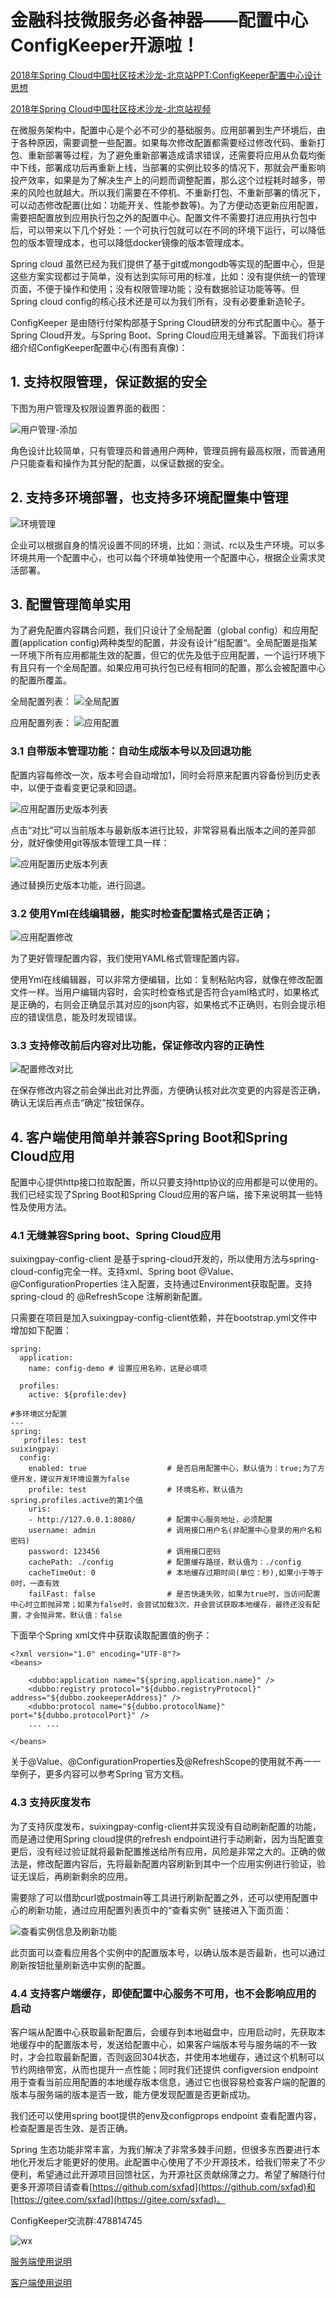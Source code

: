 # 金融科技微服务必备神器——配置中心ConfigKeeper开源啦！

[2018年Spring Cloud中国社区技术沙龙-北京站PPT:ConfigKeeper配置中心设计思想](doc/ConfigKeeper配置中心设计思想.pptx)

[2018年Spring Cloud中国社区技术沙龙-北京站视频](https://www.itdks.com/eventlist/detail/2749)

在微服务架构中，配置中心是个必不可少的基础服务。应用部署到生产环境后，由于各种原因，需要调整一些配置。如果每次修改配置都需要经过修改代码、重新打包、重新部署等过程，为了避免重新部署造成请求错误，还需要将应用从负载均衡中下线，部署成功后再重新上线，当部署的实例比较多的情况下，那就会严重影响投产效率，如果是为了解决生产上的问题而调整配置，那么这个过程耗时越多，带来的风险也就越大。所以我们需要在不停机、不重新打包、不重新部署的情况下，可以动态修改配置(比如：功能开关、性能参数等)。为了方便动态更新应用配置，需要把配置放到应用执行包之外的配置中心。配置文件不需要打进应用执行包中后，可以带来以下几个好处：一个可执行包就可以在不同的环境下运行，可以降低包的版本管理成本，也可以降低docker镜像的版本管理成本。

Spring cloud 虽然已经为我们提供了基于git或mongodb等实现的配置中心，但是这些方案实现都过于简单，没有达到实际可用的标准，比如：没有提供统一的管理页面，不便于操作和使用；没有权限管理功能；没有数据验证功能等等。但Spring cloud config的核心技术还是可以为我们所有，没有必要重新造轮子。

ConfigKeeper 是由随行付架构部基于Spring Cloud研发的分布式配置中心。基于Spring Cloud开发。与Spring Boot、Spring Cloud应用无缝兼容。下面我们将详细介绍ConfigKeeper配置中心(有图有真像)：

## 1. 支持权限管理，保证数据的安全

下图为用户管理及权限设置界面的截图：

![用户管理-添加](doc/UserManage-add.png)

角色设计比较简单，只有管理员和普通用户两种，管理员拥有最高权限，而普通用户只能查看和操作为其分配的配置，以保证数据的安全。

## 2. 支持多环境部署，也支持多环境配置集中管理

![环境管理](doc/envManage.png)

企业可以根据自身的情况设置不同的环境，比如：测试、rc以及生产环境。可以多环境共用一个配置中心，也可以每个环境单独使用一个配置中心，根据企业需求灵活部署。

## 3. 配置管理简单实用

为了避免配置内容耦合问题，我们只设计了全局配置（global config）和应用配置(application config)两种类型的配置，并没有设计”组配置“。全局配置是指某一环境下所有应用都能生效的配置，但它的优先及低于应用配置，一个运行环境下有且只有一个全局配置。如果应用可执行包已经有相同的配置，那么会被配置中心的配置所覆盖。

全局配置列表：
![全局配置](doc/globalConfig.png)

应用配置列表：
![应用配置](doc/applicationConfig.png)

### 3.1 自带版本管理功能：自动生成版本号以及回退功能

配置内容每修改一次，版本号会自动增加1，同时会将原来配置内容备份到历史表中，以便于查看变更记录和回退。

![应用配置历史版本列表](doc/applicationConfig-history.png)

点击“对比”可以当前版本与最新版本进行比较，非常容易看出版本之间的差异部分，就好像使用git等版本管理工具一样：

![应用配置历史版本列表](doc/applicationConfig-history-diff.png)

通过替换历史版本功能，进行回退。

### 3.2 使用Yml在线编辑器，能实时检查配置格式是否正确；

![应用配置修改](doc/applicationConfig-add.png)

为了更好管理配置内容，我们使用YAML格式管理配置内容。

使用Yml在线编辑器，可以非常方便编辑，比如：复制粘贴内容，就像在修改配置文件一样。当用户编辑内容时，会实时检查格式是否符合yaml格式时，如果格式是正确的，右则会正确显示其对应的json内容，如果格式不正确则，右则会提示相应的错误信息，能及时发现错误。

### 3.3 支持修改前后内容对比功能，保证修改内容的正确性

![配置修改对比](doc/diff.png)

在保存修改内容之前会弹出此对比界面，方便确认核对此次变更的内容是否正确，确认无误后再点击“确定”按钮保存。

## 4. 客户端使用简单并兼容Spring Boot和Spring Cloud应用

配置中心提供http接口拉取配置，所以只要支持http协议的应用都是可以使用的。我们已经实现了Spring Boot和Spring Cloud应用的客户端，接下来说明其一些特性及使用方法。

### 4.1 无缝兼容Spring boot、Spring Cloud应用

suixingpay-config-client 是基于spring-cloud开发的，所以使用方法与spring-cloud-config完全一样。支持xml、Spring boot @Value、@ConfigurationProperties 注入配置，支持通过Environment获取配置。支持 spring-cloud 的 @RefreshScope 注解刷新配置。

只需要在项目是加入suixingpay-config-client依赖，并在bootstrap.yml文件中增加如下配置：

    spring:
      application:
        name: config-demo # 设置应用名称，这是必填项
    
      profiles:
        active: ${profile:dev}

    #多环境区分配置
    ---
    spring:
       profiles: test
    suixingpay:
      config:
        enabled: true                  # 是否启用配置中心，默认值为：true;为了方便开发，建议开发环境设置为false
        profile: test                  # 环境名称，默认值为spring.profiles.active的第1个值
        uris:
        - http://127.0.0.1:8080/       # 配置中心服务地址，必须配置
        username: admin                # 调用接口用户名(非配置中心登录的用户名和密码)
        password: 123456               # 调用接口密码
        cachePath: ./config            # 配置缓存路径，默认值为：./config
        cacheTimeOut: 0                # 本地缓存过期时间(单位：秒),如果小于等于0时，一直有效
        failFast: false                # 是否快速失败，如果为true时，当访问配置中心时立即抛异常；如果为false时，会尝试加载3次，并会尝试获取本地缓存，最终还没有配置，才会抛异常。默认值：false
        
下面举个Spring xml文件中获取读取配置值的例子：

    <?xml version="1.0" encoding="UTF-8"?>
    <beans>
    
        <dubbo:application name="${spring.application.name}" />
        <dubbo:registry protocol="${dubbo.registryProtocol}" address="${dubbo.zookeeperAddress}" />
        <dubbo:protocol name="${dubbo.protocolName}" port="${dubbo.protocolPort}" />
        ... ...

    </beans>

关于@Value、@ConfigurationProperties及@RefreshScope的使用就不再一一举例子，更多内容可以参考Spring 官方文档。
### 4.3 支持灰度发布

为了支持灰度发布，suixingpay-config-client并实现没有自动刷新配置的功能，而是通过使用Spring cloud提供的refresh endpoint进行手动刷新，因为当配置变更后，没有经过验证就将最新配置推送给所有应用，风险是非常之大的。正确的做法是，修改配置内容后，先将最新配置内容刷新到其中一个应用实例进行验证，验证无误后，再刷新剩余的应用。

需要除了可以借助curl或postmain等工具进行刷新配置之外，还可以使用配置中心的刷新功能，通过应用配置列表页中的“查看实例” 链接进入下面页面：

![查看实例信息及刷新功能](doc/applicationInstance.png)

此页面可以查看应用各个实例中的配置版本号，以确认版本是否最新，也可以通过刷新按钮批量刷新选中实例的配置。

### 4.4 支持客户端缓存，即使配置中心服务不可用，也不会影响应用的启动

客户端从配置中心获取最新配置后，会缓存到本地磁盘中，应用启动时，先获取本地缓存中的配置版本号，发送给配置中心，如果客户端版本号与服务端的不一致时，才会拉取最新配置，否则返回304状态，并使用本地缓存，通过这个机制可以节约网络带宽，从而也提升一点性能；同时我们还提供 configversion endpoint 用于查看当前应用配置的本地缓存版本信息，通过它也很容易检查客户端的配置的版本与服务端的版本是否一致，能方便发现配置是否更新成功。

我们还可以使用spring boot提供的env及configprops endpoint 查看配置内容，检查配置是否生效、是否正确。

Spring 生态功能非常丰富，为我们解决了非常多棘手问题，但很多东西要进行本地化开发后才能更好的使用。此配置中心使用了不少开源技术，给我们带来了不少便利，希望通过此开源项目回馈社区，为开源社区贡献绵薄之力。希望了解随行付更多开源项目请查看[https://github.com/sxfad](https://github.com/sxfad)和[https://gitee.com/sxfad](https://gitee.com/sxfad)。

ConfigKeeper交流群:478814745

![wx](doc/wx.png)

[服务端使用说明](suixingpay-config-server/README.md)

[客户端使用说明](suixingpay-config-client/README.md)
